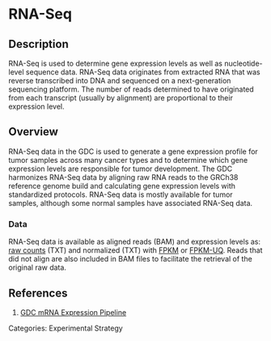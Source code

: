 # RNA-Seq #
## Description ##

RNA-Seq is used to determine gene expression levels as well as nucleotide-level sequence data. RNA-Seq data originates from extracted RNA that was reverse transcribed into DNA and sequenced on a next-generation sequencing platform. The number of reads determined to have originated from each transcript (usually by alignment) are proportional to their expression level.

## Overview ##

RNA-Seq data in the GDC is used to generate a gene expression profile for tumor samples across many cancer types and to determine which gene expression levels are responsible for tumor development. The GDC harmonizes RNA-Seq data by aligning raw RNA reads to the GRCh38 reference genome build and calculating gene expression levels with standardized protocols. RNA-Seq data is mostly available for tumor samples, although some normal samples have associated RNA-Seq data.

### Data ###

RNA-Seq data is available as aligned reads (BAM) and expression levels as: [raw counts](HTSeq-Counts.md) (TXT) and normalized (TXT) with [FPKM](HTSeq-FPKM.md) or [FPKM-UQ](HTSeq-FPKM-UQ.md). Reads that did not align are also included in BAM files to facilitate the retrieval of the original raw data.   

## References ##
1. [GDC mRNA Expression Pipeline](https://docs.gdc.cancer.gov/Data/Bioinformatics_Pipelines/Expression_mRNA_Pipeline/)

Categories: Experimental Strategy
